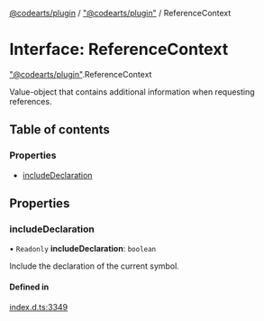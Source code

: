 [@codearts/plugin](../README.md) / ["@codearts/plugin"](../modules/_codearts_plugin_.md) / ReferenceContext

# Interface: ReferenceContext

["@codearts/plugin"](../modules/_codearts_plugin_.md).ReferenceContext

Value-object that contains additional information when
requesting references.

## Table of contents

### Properties

- [includeDeclaration](codearts_plugin_.ReferenceContext.md#includedeclaration)

## Properties

### includeDeclaration

• `Readonly` **includeDeclaration**: `boolean`

Include the declaration of the current symbol.

#### Defined in

[index.d.ts:3349](https://github.com/shuyaqian/cloudide-plugin-api/blob/3fbdd11/index.d.ts#L3349)
